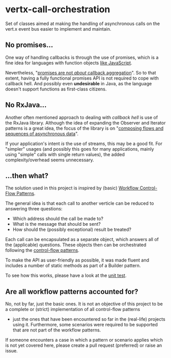 # vertx-call-orchestration
Set of classes aimed at making the handling of asynchronous calls on the vert.x event bus easier to implement and maintain.

## No promises...
One way of handling callbacks is through the use of promises, which is a fine idea for languages with function objects
[like JavaScript](http://blog.mediumequalsmessage.com/promise-deferred-objects-in-javascript-pt1-theory-and-semantics).

Nevertheless, "[promises are not *about* callback aggregation](http://domenic.me/2012/10/14/youre-missing-the-point-of-promises/)".
So to that extent, having a fully functional promises API is not required to cope with callback hell. And possibly even **undesirable** in Java,
as the language doesn't support functions as first-class citizens.

## No RxJava...
Another often mentioned approach to dealing with *callback hell* is use of the RxJava library. Although the idea of expanding the Observer and Iterator patterns is a great idea,
the focus of the library is on "[composing flows and sequences of asynchronous data](https://github.com/Netflix/RxJava/wiki)".

If your application's intent *is* the use of streams, this may be a good fit. For "simpler" usages (and possibly this goes for many applications,
mainly using "simple" calls with single return values), the added complexity/overhead seems unnecessary.

## ...then what?
The solution used in this project is inspired by (basic) [Workflow Control-Flow Patterns](http://www.workflowpatterns.com/patterns/control/index.php).

The general idea is that each call to another verticle can be reduced to answering three questions:

  * Which address should the call be made to?
  * What is the message that should be sent?
  * How should the (possibly exceptional) result be treated?

Each call can be encapsulated as a separate object, which answers all of the (applicable) questions.
These objects then can be orchestrated following the [control-flow patterns](../../patters.md).

To make the API as user-friendly as possible, it was made fluent and includes a number of static methods as part of a Builder pattern.

To see how this works, please have a look at the [unit test](./src/test/java/nl/dechateau/vertx/orchestration/OrchestrationTest.java).

## Are all workflow patterns accounted for?
No, not by far, just the basic ones. It is not an objective of this project to be a complete or (strict) implementation of all control-flow patterns
- just the ones that have been encountered so far in the (real-life) projects using it.
Furthermore, some scenarios were required to be supported that are not part of the workflow patterns.

If someone encounters a case in which a pattern or scenario applies which is not yet covered here,
please create a pull request (preferred) or raise an issue.